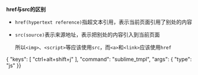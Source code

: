 **href与src的区别**

* `href(hypertext reference)`指超文本引用，表示当前页面引用了别处的内容

* `src(source)`表示来源地址，表示把别处的内容引入到当前页面

  所以`<img>`、`<script>`等应该使用`src`，而`<a>`和`<link>`应该使用`href`























































{ "keys": [ "ctrl+alt+shift+j" ], "command": "sublime_tmpl", "args": { "type": "js" }}